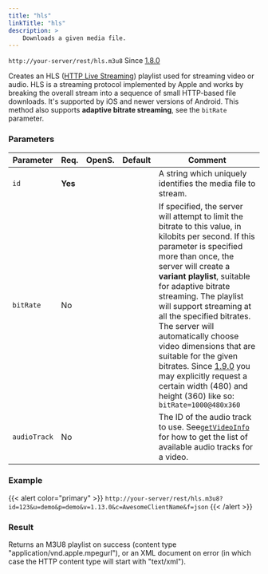 ```yaml
---
title: "hls"
linkTitle: "hls"
description: >
    Downloads a given media file.
---
```


`http://your-server/rest/hls.m3u8` Since [1.8.0](../../subsonic-versions)

Creates an HLS ([HTTP Live Streaming](http://en.wikipedia.org/wiki/HTTP_Live_Streaming)) playlist used for streaming video or audio. HLS is a streaming protocol implemented by Apple and works by breaking the overall stream into a sequence of small HTTP-based file downloads. It's supported by iOS and newer versions of Android. This method also supports **adaptive bitrate streaming**, see the `bitRate` parameter.

### Parameters

| Parameter | Req. | OpenS. | Default | Comment |
| --- | --- | --- | --- | --- |
| `id` | **Yes** |  |   | A string which uniquely identifies the media file to stream.|
| `bitRate` | No  | |    | If specified, the server will attempt to limit the bitrate to this value, in kilobits per second. If this parameter is specified more than once, the server will create a **variant playlist**, suitable for adaptive bitrate streaming. The playlist will support streaming at all the specified bitrates. The server will automatically choose video dimensions that are suitable for the given bitrates. Since [1.9.0](../../subsonic-versions) you may explicitly request a certain width (480) and height (360) like so: `bitRate=1000@480x360` |
| `audioTrack` | No  | |    | The ID of the audio track to use. See[`getVideoInfo`](../getvideoinfo) for how to get the list of available audio tracks for a video. |

### Example

{{< alert color="primary" >}} `http://your-server/rest/hls.m3u8?id=123&u=demo&p=demo&v=1.13.0&c=AwesomeClientName&f=json` {{< /alert >}}

### Result

Returns an M3U8 playlist on success (content type "application/vnd.apple.mpegurl"), or an XML document on error (in which case the HTTP content type will start with "text/xml").
